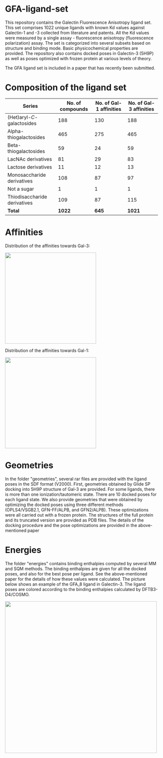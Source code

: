# GFA-ligand-set

This repository contains the Galectin Fluorescence Anisotropy ligand set. This set comprises 1022 unique ligands with known Kd values against Galectin-1 and -3 collected from literature and patents. All the Kd values were measured by a single assay - fluorescence anisotropy (fluorescence polarization) assay. The set is categorized into several subsets based on structure and binding mode. Basic physicochemical properties are provided. The repository also contains docked poses in Galectin-3 (5H9P) as well as poses optimized with frozen protein at various levels of theory.

The GFA ligand set is included in a paper that has recently been submitted. 

<!-- The GFA ligand set was published in the following paper: -->


<!-- The GFA ligand set is also available at Zenodo: -->




# Composition of the ligand set


Series | No. of compounds | No. of Gal-1 affinities | No. of Gal-3 affinities 
--- | --- | --- | --- 
(Het)aryl-*C*-galactosides | 188 | 130 | 188
Alpha-thiogalactosides | 465 | 275 | 465
Beta-thiogalactosides | 59 | 24 | 59
LacNAc derivatives | 81 | 29 | 83
Lactose derivatives | 11 | 12 | 13
Monosaccharide derivatives | 108 | 87 | 97
Not a sugar | 1 | 1 | 1
Thiodisaccharide derivatives | 109 | 87 | 115
**Total** | **1022** | **645** | **1021**



# Affinities

Distribution of the affinities towards Gal-3:

<img src="https://github.com/user-attachments/assets/a80fe860-f8ae-4a25-8bac-70b146e857ba" height="300">

Distribution of the affinities towards Gal-1:

<img src="https://github.com/user-attachments/assets/769e5730-f661-48bc-9f06-1a5fb7626918" height="300">



# Geometries

In the folder "geometries", several rar files are provided with the ligand poses in the SDF format (V2000). First, geometries obtained by Glide SP docking into 5H9P structure of Gal-3 are provided. For some ligands, there is more than one ionization/tautomeric state. There are 10 docked poses for each ligand state. We also provide geometries that were obtained by optimizing the docked poses using three different methods (OPLS4/VSGB2.1, GFN-FF/ALPB, and GFN2/ALPB). These optimizations were all carried out with a frozen protein. The structures of the full protein and its truncated version are provided as PDB files. The details of the docking procedure and the pose optimizations are provided in the above-mentioned paper

# Energies
The folder "energies" contains binding enthalpies computed by several MM and SQM methods. The binding enthalpies are given for all the docked poses, and also for the best pose per ligand. See the above-mentioned paper for the details of how these values were calculated. The picture below shows an example of the GFA_8 ligand in Galectin-3. The ligand poses are colored according to the binding enthalpies calculated by DFTB3-D4/COSMO.

<img src="https://github.com/user-attachments/assets/c8a60edc-98e7-45f5-a203-656706b1e322" height="500">



